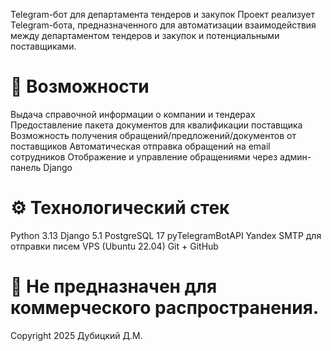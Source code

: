 Telegram-бот для департамента тендеров и закупок
Проект реализует Telegram-бота, предназначенного для автоматизации взаимодействия между департаментом тендеров и закупок и потенциальными поставщиками.

# 📌 Возможности
Выдача справочной информации о компании и тендерах
Предоставление пакета документов для квалификации поставщика
Возможность получения обращений/предложений/документов от поставщиков
Автоматическая отправка обращений на email сотрудников
Отображение и управление обращениями через админ-панель Django

# ⚙️ Технологический стек
Python 3.13
Django 5.1
PostgreSQL 17
pyTelegramBotAPI
Yandex SMTP для отправки писем
VPS (Ubuntu 22.04)
Git + GitHub

# 🧾 Не предназначен для коммерческого распространения.
Copyright 2025 Дубицкий Д.М.
